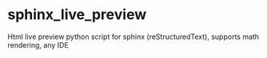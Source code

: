 # sphinx_live_preview
Html live preview python script for sphinx (reStructuredText), supports math rendering, any IDE
